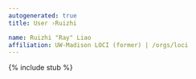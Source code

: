 ```yaml
---
autogenerated: true
title: User ›Ruizhi

name: Ruizhi "Ray" Liao
affiliation: UW-Madison LOCI (former) | /orgs/loci
---
```

{% include stub %}

